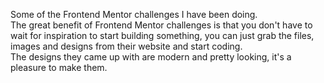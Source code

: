 Some of the Frontend Mentor challenges I have been doing. <br>
The great benefit of Frontend Mentor challenges is that you don't have to wait for inspiration to start building something, you can just grab the files, images and designs from their website and start coding. <br>
The designs they came up with are modern and pretty looking, it's a pleasure to make them.

